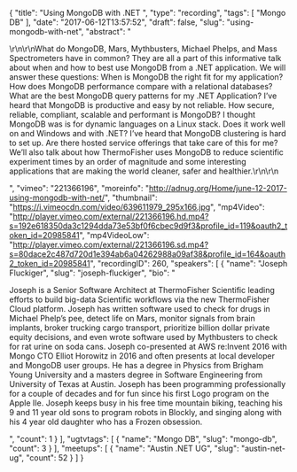 {
  "title": "Using MongoDB with .NET ",
  "type": "recording",
  "tags": [
    "Mongo DB"
  ],
  "date": "2017-06-12T13:57:52",
  "draft": false,
  "slug": "using-mongodb-with-net",
  "abstract": "<p>\r\n\r\nWhat do MongoDB, Mars, Mythbusters, Michael Phelps, and Mass Spectrometers have in common? They are all a part of this informative talk about when and how to best use MongoDB from a .NET application. We will answer these questions: When is MongoDB the right fit for my application? How does MongoDB performance compare with a relational databases? What are the best MongoDB query patterns for my .NET Application? I’ve heard that MongoDB is productive and easy by not reliable. How secure, reliable, compliant, scalable and performant is MongoDB? I thought MongoDB was is for dynamic languages on a Linux stack. Does it work well on and Windows and with .NET? I’ve heard that MongoDB clustering is hard to set up. Are there hosted service offerings that take care of this for me? We’ll also talk about how ThermoFisher uses MongoDB to reduce scientific experiment times by an order of magnitude and some interesting applications that are making the world cleaner, safer and healthier.\r\n\r\n</p>",
  "vimeo": "221366196",
  "moreinfo": "http://adnug.org/Home/june-12-2017-using-mongodb-with-net/",
  "thumbnail": "https://i.vimeocdn.com/video/639611979_295x166.jpg",
  "mp4Video": "http://player.vimeo.com/external/221366196.hd.mp4?s=192e618350da3c1294dda73e53bf0f6cbec9d9f3&profile_id=119&oauth2_token_id=20985841",
  "mp4VideoLow": "http://player.vimeo.com/external/221366196.sd.mp4?s=80dace2c487d720d1e394ab6a04262988a09af38&profile_id=164&oauth2_token_id=20985841",
  "recordingID": 260,
  "speakers": [
    {
      "name": "Joseph Fluckiger",
      "slug": "joseph-fluckiger",
      "bio": "<p>Joseph is a Senior Software Architect at ThermoFisher Scientific leading efforts to build big-data Scientific workflows via the new ThermoFisher Cloud platform. Joseph has written software used to check for drugs in Michael Phelp’s pee, detect life on Mars, monitor signals from brain implants, broker trucking cargo transport, prioritize billion dollar private equity decisions, and even wrote software used by Mythbusters to check for rat urine on soda cans. Joseph co-presented at AWS re:Invent 2016 with Mongo CTO Elliot Horowitz in 2016 and often presents at local developer and MongoDB user groups. He has a degree in Physics from Brigham Young University and a masters degree in Software Engineering from University of Texas at Austin. Joseph has been programming professionally for a couple of decades and for fun since his first Logo program on the Apple IIe. Joseph keeps busy in his free time mountain biking, teaching his 9 and 11 year old sons to program robots in Blockly, and singing along with his 4 year old daughter who has a Frozen obsession.</p>",
      "count": 1
    }
  ],
  "ugtvtags": [
    {
      "name": "Mongo DB",
      "slug": "mongo-db",
      "count": 3
    }
  ],
  "meetups": [
    {
      "name": "Austin .NET UG",
      "slug": "austin-net-ug",
      "count": 52
    }
  ]
}